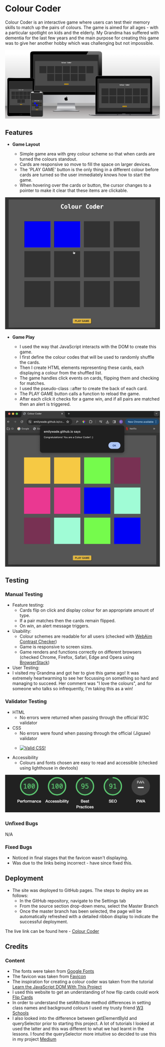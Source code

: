 # Colour Coder

Colour Coder is an interactive game where users can test their memory skills to match up the pairs of colours. The game is aimed for all ages - with a particular spotlight on kids and the elderly. My Grandma has suffered with dementia for the last few years and the main purpose for creating this game was to give her another hobby which was challenging but not impossible. 

![Responsive Mockup](assets/images/responsive.png)

## Features 

- __Game Layout__

  - Simple game area with grey colour scheme so that when cards are turned the colours standout.
  - Cards are responsive so move to fill the space on larger devices.
  - The 'PLAY GAME' button is the only thing in a different colour before cards are turned so the user immediately knows how to start the game.
  - When hovering over the cards or button, the cursor changes to a pointer to make it clear that these items are clickable.

![Nav Bar](assets/images/game-layout.png)

- __Game Play__

  - I used the way that JavaScript interacts with the DOM to create this game.
  - I first define the colour codes that will be used to randomly shuffle the cards.
  - Then I create HTML elements representing these cards, each displaying a colour from the shuffled list.
  - The game handles click events on cards, flipping them and checking for matches.
  - I used the pseudo-class ::after to create the back of each card.
  - The PLAY GAME button calls a function to reload the game.
  - After each click it checks for a game win, and if all pairs are matched then an alert is triggered. 

![Header](assets/images/alert-message.png)


## Testing 

### Manual Testing
- Feature testing:
  - Cards flip on click and display colour for an appropriate amount of type.
  - If a pair matches then the cards remain flipped.
  - On win, an alert message triggers.
- Usability:
  - Colour schemes are readable for all users (checked with [WebAim Contrast Checker](https://webaim.org/resources/contrastchecker/))
  - Game is responsive to screen sizes. 
  - Game renders and functions correctly on different browsers (checked Chrome, Firefox, Safari, Edge and Opera using [BrowserStack](https://live.browserstack.com/))
- User Testing:
-   I visited my Grandma and got her to give this game ago! It was extremely heartwarming to see her focussing on something so hard and managing to succeed. Her comment was "I love the colours", and for someone who talks so infrequently, I'm taking this as a win!

### Validator Testing 

- HTML
  - No errors were returned when passing through the official W3C validator
- CSS
  - No errors were found when passing through the official (Jigsaw) validator
  - <p>
      <a href="http://jigsaw.w3.org/css-validator/check/referer">
          <img style="border:0;width:88px;height:31px"
              src="http://jigsaw.w3.org/css-validator/images/vcss"
              alt="Valid CSS!" />
      </a>
    </p>
- Accessibility
  - Colours and fonts chosen are easy to read and accessible (checked using lighthouse in devtools)

![Accessibility](assets/images/accessibility.png)

### Unfixed Bugs

N/A

### Fixed Bugs

- Noticed in final stages that the favicon wasn't displaying.
- Was due to the links being incorrect - have since fixed this.

## Deployment

- The site was deployed to GitHub pages. The steps to deploy are as follows: 
  - In the GitHub repository, navigate to the Settings tab 
  - From the source section drop-down menu, select the Master Branch
  - Once the master branch has been selected, the page will be automatically refreshed with a detailed ribbon display to indicate the successful deployment. 

The live link can be found here - [Colour Coder](https://emilywade.github.io/colour-coder/)

## Credits 

### Content 

- The fonts were taken from [Google Fonts](https://fonts.google.com/)
- The favicon was taken from [Favicon](https://favicon.io/)
- The inspiration for creating a colour coder was taken from the tutorial [Learn the JavaScript DOM With This Project](https://www.youtube.com/watch?v=bznJPt4t_4s&t=1007s)
- I used this website to get an understanding of how flip cards could work [Flip Cards](https://blog.nicm42.co.uk/flip-cards)
- In order to understand the setAttribute method differences in setting class names and background colours I used my trusty friend [W3 Schools](https://www.w3schools.com/jsref/met_element_setattribute.asp)
- I also looked into the difference between getElementById and querySelector prior to starting this project. A lot of tutorials I looked at used the latter and this was different to what we had learnt in the lessons. I found the querySelector more intuitive so decided to use this in my project [Medium](https://medium.com/@tgolebie16/getelementbyid-vs-queryselector-b164acba1421#:~:text=They%20both%20retrieve%20elements%20from,then%20you%20should%20use%20getElementById.)
